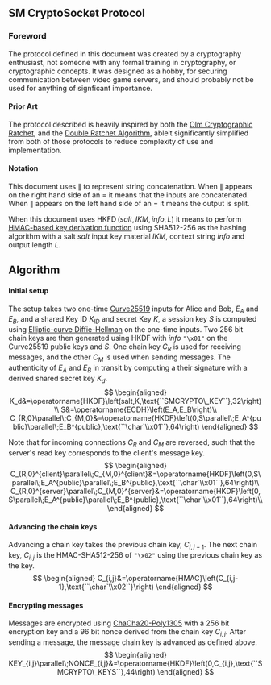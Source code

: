 ## SM CryptoSocket Protocol

### Foreword
The protocol defined in this document was created by a cryptography enthusiast, not someone with any formal training
in cryptography, or cryptographic concepts. It was designed as a hobby, for securing communication between video
game servers, and should probably not be used for anything of signficant importance.

#### Prior Art
The protocol described is heavily inspired by both the [Olm Cryptographic Ratchet](https://gitlab.matrix.org/matrix-org/olm/-/blob/master/docs/olm.md),
and the [Double Ratchet Algorithm](https://signal.org/docs/specifications/doubleratchet/#overview), ableit significantly simplified from
both of those protocols to reduce complexity of use and implementation.


#### Notation
This document uses $`\parallel`$ to represent string concatenation. When $`\parallel`$ appears on the right hand side of an $`=`$ it means
that the inputs are concatenated. When $`\parallel`$ appears on the left hand side of an $`=`$ it means the output is split.

When this document uses $`\operatorname{HKFD}\left(salt,IKM,info,L\right)`$ it means to perform 
[HMAC-based key derivation function](https://tools.ietf.org/html/rfc5869) using SHA512-256 as the 
hashing algorithm with a salt $`salt`$ input key material $`IKM`$, context string $`info`$ and output length $`L`$.

## Algorithm
#### Initial setup
The setup takes two one-time [Curve25519](http://cr.yp.to/ecdh.html) inputs for Alice and Bob, $`E_A`$ and $`E_B`$, and a shared
Key ID $`K_{ID}`$ and secret Key $`K`$, a session key $`S`$ is computed using [Elliptic-curve Diffie-Hellman](https://en.wikipedia.org/wiki/Elliptic-curve_Diffie%E2%80%93Hellman)
on the one-time inputs. Two 256 bit chain keys are then generated using HKDF with $`info`$ `"\x01"` on the Curve25519 public
keys and $`S`$. One chain key $`C_R`$ is used for receiving messages, and the other $`C_M`$ is used when sending messages. The authenticity
of $`E_A`$ and $`E_B`$ in transit by computing a their signature with a derived shared secret key $`K_d`$.
$$
\begin{aligned}
    K_d&=\operatorname{HKDF}\left(salt,K,\text{``SMCRYPTO\_KEY``},32\right)\\
    S&=\operatorname{ECDH}\left(E_A,E_B\right)\\
    C_{R,0}\parallel\;C_{M,0}&=\operatorname{HKDF}\left(0,S\parallel\;E_A^{public}\parallel\;E_B^{public},\text{``\char`\\x01``},64\right)
\end{aligned}
$$

Note that for incoming connections $`C_R`$ and $`C_M`$ are reversed, such that the server's read key corresponds to the client's message key.
$$
\begin{aligned}
    C_{R,0}^{client}\parallel\;C_{M,0}^{client}&=\operatorname{HKDF}\left(0,S\parallel\;E_A^{public}\parallel\;E_B^{public},\text{``\char`\\x01``},64\right)\\
    C_{R,0}^{server}\parallel\;C_{M,0}^{server}&=\operatorname{HKDF}\left(0,S\parallel\;E_A^{public}\parallel\;E_B^{public},\text{``\char`\\x01``},64\right)\\
\end{aligned}
$$

#### Advancing the chain keys
Advancing a chain key takes the previous chain key, $`C_{i,j-1}`$. The next chain key, $`C_{i,j}`$ is the HMAC-SHA512-256 of
`"\x02"` using the previous chain key as the key.
$$
\begin{aligned}
    C_{i,j}&=\operatorname{HMAC}\left(C_{i,j-1},\text{``\char`\\x02``}\right)
\end{aligned}
$$

#### Encrypting messages
Messages are encrypted using [ChaCha20-Poly1305](https://tools.ietf.org/html/rfc8439) with a 256 bit encryption key and a 96 bit
nonce derived from the chain key $`C_{i,j}`$. After sending a message, the message chain key is advanced as defined above.
$$
\begin{aligned}
    KEY_{i,j}\parallel\;NONCE_{i,j}&=\operatorname{HKDF}\left(0,C_{i,j},\text{``SMCRYPTO\_KEYS``},44\right)
\end{aligned}
$$

[//]: # (TODO: Protocol section)